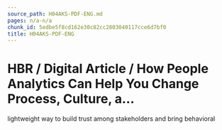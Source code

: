 ```yaml
---
source_path: H04AKS-PDF-ENG.md
pages: n/a-n/a
chunk_id: 5edbe5f8cd162e30c82cc2803040117cce6d7bf0
title: H04AKS-PDF-ENG
---
```

# HBR / Digital Article / How People Analytics Can Help You Change Process, Culture, a…

lightweight way to build trust among stakeholders and bring behavioral
